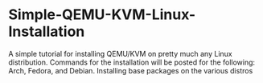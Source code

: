 # Simple-QEMU-KVM-Linux-Installation
A simple tutorial for installing QEMU/KVM on pretty much any Linux distribution. Commands for the installation will be posted for the following: Arch, Fedora, and Debian.
Installing base packages on the various distros
